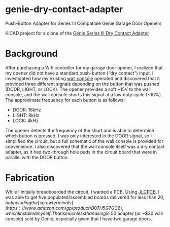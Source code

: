 # genie-dry-contact-adapter
Push-Button Adapter for Series III Compatible Genie Garage Door Openers

KiCAD project for a clone of the [Genie Series III Dry Contact Adapter](https://store.geniecompany.com/products/series-iii-dry-contact-adapter-switch)

# Background
After purchasing a Wifi controller for my garage door opener, I realized that my opener did not have a standard push-button ("dry contact") input.
I investigated how my existing [wall console](https://store.geniecompany.com/products/copy-of-wall-console-for-series-ii-product) operated and discovered that it provided three different signals depending on the button that was pushed (DOOR, LIGHT, or LOCK).
The opener provides a soft ~15V to the wall console, and the wall console shorts this signal at a low duty cycle (~10%).  The approximate frequency for each button is as follows:
* DOOR: 16kHz
* LIGHT: 8kHz
* LOCK: 4kHz

The opener detects the frequency of the short and is able to determine which button is pressed.
I was only interested in the DOOR signal, so I simplified the circuit, but a full schematic of the wall console is provided for convenience.
I also discovered that the wall console itself was a dry contact adapter, as it had two-through hole pads in the circuit board that were in parallel with the DOOR button.

# Fabrication
While I initially breadboarded the circuit, I wanted a PCB.
Using [JLCPCB](https://jlcpcb.com), I was able to get five populated/assembled boards delivered for less than $20, not including the [screw terminals](https://www.amazon.com/gp/product/B07H5G7GC6), which I installed myself.
That is much less than a single ~$50 adapter (or ~$30 wall console) sold by Genie, especially given that I have two garage doors.
